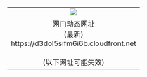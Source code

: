 ﻿<table>
  <tr></tr>
  <tr><td colspan=2 align=center><img src="https://d3dol5sifm6i6b.cloudfront.net/Up/oGate.jpg" /></td></tr>
  <tr><td colspan=2 align=center>网门动态网址<br/>(最新)
<br>https://d3dol5sifm6i6b.cloudfront.net
<br/><br/>(以下网址可能失效)
    </td>
  </tr>
</table>
